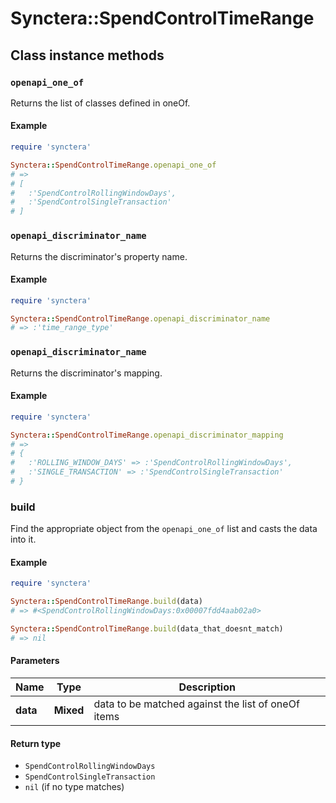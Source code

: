 # Synctera::SpendControlTimeRange

## Class instance methods

### `openapi_one_of`

Returns the list of classes defined in oneOf.

#### Example

```ruby
require 'synctera'

Synctera::SpendControlTimeRange.openapi_one_of
# =>
# [
#   :'SpendControlRollingWindowDays',
#   :'SpendControlSingleTransaction'
# ]
```

### `openapi_discriminator_name`

Returns the discriminator's property name.

#### Example

```ruby
require 'synctera'

Synctera::SpendControlTimeRange.openapi_discriminator_name
# => :'time_range_type'
```

### `openapi_discriminator_name`

Returns the discriminator's mapping.

#### Example

```ruby
require 'synctera'

Synctera::SpendControlTimeRange.openapi_discriminator_mapping
# =>
# {
#   :'ROLLING_WINDOW_DAYS' => :'SpendControlRollingWindowDays',
#   :'SINGLE_TRANSACTION' => :'SpendControlSingleTransaction'
# }
```

### build

Find the appropriate object from the `openapi_one_of` list and casts the data into it.

#### Example

```ruby
require 'synctera'

Synctera::SpendControlTimeRange.build(data)
# => #<SpendControlRollingWindowDays:0x00007fdd4aab02a0>

Synctera::SpendControlTimeRange.build(data_that_doesnt_match)
# => nil
```

#### Parameters

| Name | Type | Description |
| ---- | ---- | ----------- |
| **data** | **Mixed** | data to be matched against the list of oneOf items |

#### Return type

- `SpendControlRollingWindowDays`
- `SpendControlSingleTransaction`
- `nil` (if no type matches)

